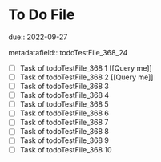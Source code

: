 # To Do File

due:: 2022-09-27

metadatafield:: todoTestFile_368_24

- [ ] Task of todoTestFile_368 1 [[Query me]]
- [ ] Task of todoTestFile_368 2 [[Query me]]
- [ ] Task of todoTestFile_368 3
- [ ] Task of todoTestFile_368 4
- [ ] Task of todoTestFile_368 5
- [ ] Task of todoTestFile_368 6
- [ ] Task of todoTestFile_368 7
- [ ] Task of todoTestFile_368 8
- [ ] Task of todoTestFile_368 9
- [ ] Task of todoTestFile_368 10
